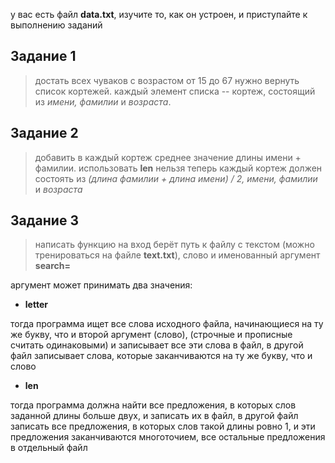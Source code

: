 у вас есть файл **data.txt**, изучите то, как он устроен, и приступайте к выполнению заданий

## Задание 1

> достать всех чуваков с возрастом от 15 до 67
нужно вернуть список кортежей. каждый элемент списка -- кортеж, состоящий из *имени, фамилии* и *возраста*.

## Задание 2

> добавить в каждый кортеж среднее значение длины имени + фамилии. использовать **len** нельзя
теперь каждый кортеж должен состоять из *(длина фамилии + длина имени) / 2, имени, фамилии* и *возраста*

## Задание 3

> написать функцию
на вход берёт путь к файлу с текстом (можно тренироваться на файле **text.txt**), слово и именованный аргумент **search=**

аргумент может принимать два значения:

- **letter** 

тогда программа ищет все слова исходного файла, начинающиеся на ту же букву, что и второй аргумент (слово), (строчные и прописные считать одинаковыми) и записывает все эти слова в файл, в другой файл записывает слова, которые заканчиваются на ту же букву, что и слово

- **len** 

тогда программа должна найти все предложения, в которых слов заданной длины больше двух, и записать их в файл, в другой файл записать все предложения, в которых слов такой длины ровно 1, и эти предложения заканчиваются многоточием, все остальные предложения в отдельный файл
